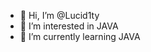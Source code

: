 - 👋 Hi, I’m @Lucid1ty
- 👀 I’m interested in JAVA
- 🌱 I’m currently learning JAVA


<!---
Lucid1ty/Lucid1ty is a ✨ special ✨ repository because its `README.md` (this file) appears on your GitHub profile.
You can click the Preview link to take a look at your changes.
--->
